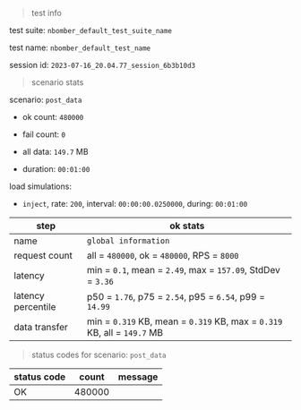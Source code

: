 > test info

test suite: `nbomber_default_test_suite_name`

test name: `nbomber_default_test_name`

session id: `2023-07-16_20.04.77_session_6b3b10d3`

> scenario stats

scenario: `post_data`

  - ok count: `480000`

  - fail count: `0`

  - all data: `149.7` MB

  - duration: `00:01:00`

load simulations:

  - `inject`, rate: `200`, interval: `00:00:00.0250000`, during: `00:01:00`

|step|ok stats|
|---|---|
|name|`global information`|
|request count|all = `480000`, ok = `480000`, RPS = `8000`|
|latency|min = `0.1`, mean = `2.49`, max = `157.09`, StdDev = `3.36`|
|latency percentile|p50 = `1.76`, p75 = `2.54`, p95 = `6.54`, p99 = `14.99`|
|data transfer|min = `0.319` KB, mean = `0.319` KB, max = `0.319` KB, all = `149.7` MB|


> status codes for scenario: `post_data`

|status code|count|message|
|---|---|---|
|OK|480000||



